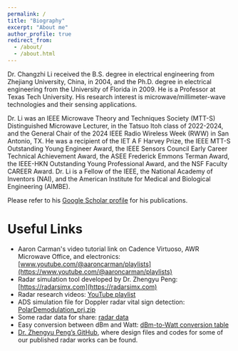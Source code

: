 ```yaml
---
permalink: /
title: "Biography"
excerpt: "About me"
author_profile: true
redirect_from: 
  - /about/
  - /about.html
---
```


Dr. Changzhi Li received the B.S. degree in electrical engineering from Zhejiang University, China, in 2004, and the Ph.D. degree in electrical engineering from the University of Florida in 2009. He is a Professor at Texas Tech University. His research interest is microwave/millimeter-wave technologies and their sensing applications.

Dr. Li was an IEEE Microwave Theory and Techniques Society (MTT-S) Distinguished Microwave Lecturer, in the Tatsuo Itoh class of 2022-2024, and the General Chair of the 2024 IEEE Radio Wireless Week (RWW) in San Antonio, TX. He was a recipient of the IET A F Harvey Prize, the IEEE MTT-S Outstanding Young Engineer Award, the IEEE Sensors Council Early Career Technical Achievement Award, the ASEE Frederick Emmons Terman Award, the IEEE-HKN Outstanding Young Professional Award, and the NSF Faculty CAREER Award. Dr. Li is a Fellow of the IEEE, the National Academy of Inventors (NAI), and the American Institute for Medical and Biological Engineering (AIMBE).

Please refer to his [Google Scholar profile](http://scholar.google.com/citations?user=Hx6pVv4AAAAJ&hl=en) for his publications.


# Useful Links

- Aaron Carman's video tutorial link on Cadence Virtuoso, AWR Microwave Office, and electronics: [www.youtube.com/@aaroncarman/playlists](https://www.youtube.com/@aaroncarman/playlists) 
- Radar simulation tool developed by Dr. Zhengyu Peng: [https://radarsimx.com](https://radarsimx.com) 
- Radar research videos: [YouTube playlist](https://www.youtube.com/playlist?list=PL8pR23L-R7oVtj-XsV4Y7dmyFIFfGFw3y) 
- ADS simulation file for Doppler radar vital sign detection: [PolarDemodulation_prj.zip](http://www.webpages.ttu.edu/chali/PolarDemodulation_prj.zip)
- Some radar data for share: [radar data](https://sites.google.com/site/clilabsite/radar-projects/data-share)
- Easy conversion between dBm and Watt: [dBm-to-Watt conversion table](http://www.minicircuits.com/pages/pdfs/dg03-110.pdf)
- [Dr. Zhengyu Peng’s GitHub](https://github.com/rookiepeng?tab=repositories), where design files and codes for some of our published radar works can be found.
